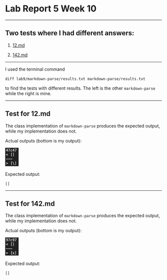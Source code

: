 # Lab Report 5 Week 10
---
## Two tests where I had different answers:

1. [12.md](testfilesforreport5/12.md)

2. [142.md](testfilesforreport5/142.md)

---

I used the terminal command
```
diff lab9/markdown-parse/results.txt markdown-parse/results.txt
```
to find the tests with different results. The left is the other `markdown-parse` while the right is mine.

---

## Test for 12.md

The class implementation of `markdown-parse` produces the expected output, while my implementation does not.

Actual outputs (bottom is my output):

![Image](lab5week10ss/Figure1.png)

Expected output:

```
[]
```


---

## Test for 142.md

The class implementation of `markdown-parse` produces the expected output, while my implementation does not.

Actual outputs (bottom is my output):

![Image](lab5week10ss/Figure2.png)

Expected output:

```
[]
```